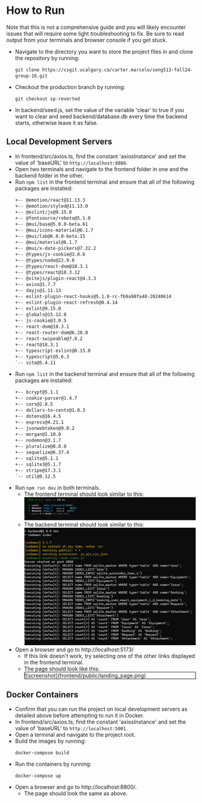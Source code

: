 # How to Run
Note that this is not a comprehensive guide and you will likely encounter issues that will require some light troubleshooting to fix. Be sure to read output from your terminals and browser console if you get stuck.

- Navigate to the directory you want to store the project files in and clone the repository by running:
  ```
  git clone https://csgit.ucalgary.ca/carter.marcelo/seng513-fall24-group-16.git
  ```
- Checkout the production branch by running:
  ```
  git checkout sp-reverted
  ```
- In backend/seed.js, set the value of the variable 'clear' to true if you want to clear and seed backend/database.db every time the backend starts, otherwise leave it as false.

## Local Development Servers
- In frontend/src/axios.ts, find the constant 'axiosInstance' and set the value of 'baseURL' to `http://localhost:8080`.
- Open two terminals and navigate to the frontend folder in one and the backend folder in the other.
- Run `npm list` in the frontend terminal and ensure that all of the following packages are installed:
  ```
  +-- @emotion/react@11.13.3
  +-- @emotion/styled@11.13.0
  +-- @eslint/js@9.15.0
  +-- @fontsource/roboto@5.1.0
  +-- @mui/base@5.0.0-beta.61
  +-- @mui/icons-material@6.1.7
  +-- @mui/lab@6.0.0-beta.15
  +-- @mui/material@6.1.7
  +-- @mui/x-date-pickers@7.22.2
  +-- @types/js-cookie@3.0.6
  +-- @types/node@22.9.0
  +-- @types/react-dom@18.3.1
  +-- @types/react@18.3.12
  +-- @vitejs/plugin-react@4.3.3
  +-- axios@1.7.7
  +-- dayjs@1.11.13
  +-- eslint-plugin-react-hooks@5.1.0-rc-fb9a90fa48-20240614
  +-- eslint-plugin-react-refresh@0.4.14
  +-- eslint@9.15.0
  +-- globals@15.12.0
  +-- js-cookie@3.0.5
  +-- react-dom@18.3.1
  +-- react-router-dom@6.28.0
  +-- react-swipeable@7.0.2
  +-- react@18.3.1
  +-- typescript-eslint@8.15.0
  +-- typescript@5.6.3
  `-- vite@5.4.11
  ```
- Run `npm list` in the backend terminal and ensure that all of the following packages are installed:
  ```
  +-- bcrypt@5.1.1
  +-- cookie-parser@1.4.7
  +-- cors@2.8.5
  +-- dollars-to-cents@1.0.3
  +-- dotenv@16.4.5
  +-- express@4.21.1
  +-- jsonwebtoken@9.0.2
  +-- morgan@1.10.0
  +-- nodemon@3.1.7
  +-- pluralize@8.0.0
  +-- sequelize@6.37.4
  +-- sqlite@5.1.1
  +-- sqlite3@5.1.7
  +-- stripe@17.3.1
  `-- util@0.12.5
  ```
- Run `npm run dev` in both terminals.
  - The frontend terminal should look similar to this:
    ![screenshot](frontend/public/frontend_terminal_dev.png)
  - The backend terminal should look similar to this:
    ![screenshot](frontend/public/backend_terminal_dev.png)
- Open a browser and go to http://localhost:5173/
  - If this link doesn't work, try selecting one of the other links displayed in the frontend terminal.
  - The page should look like this:<br>
    <div style="border: 1px solid black;">![screenshot](frontend/public/landing_page.png)</div>

## Docker Containers
- Confirm that you can run the project on local development servers as detailed above before attempting to run it in Docker.
- In frontend/src/axios.ts, find the constant 'axiosInstance' and set the value of 'baseURL' to `http://localhost:5001`.
- Open a terminal and navigate to the project root.
- Build the images by running:
  ```
  docker-compose build
  ```
- Run the containers by running:
  ```
  docker-compose up
  ```
- Open a browser and go to http://localhost:8800/.
  - The page should look the same as above.
